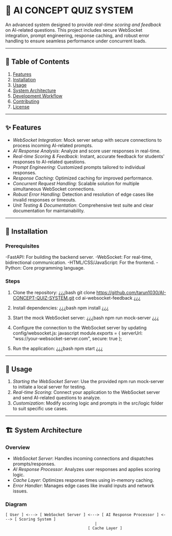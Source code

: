 # 🧠 AI CONCEPT QUIZ SYSTEM

An advanced system designed to provide *real-time scoring and feedback* on AI-related questions. This project includes secure WebSocket integration, prompt engineering, response caching, and robust error handling to ensure seamless performance under concurrent loads. 

---

## 📜 Table of Contents

1. [Features](#-features)
2. [Installation](#-installation)
3. [Usage](#-usage)
4. [System Architecture](#-system-architecture)
5. [Development Workflow](#-development-workflow)
6. [Contributing](#-contributing)
7. [License](#-license)

---

## ✨ Features

- *WebSocket Integration*: Mock server setup with secure connections to process incoming AI-related prompts.
- *AI Response Analysis*: Analyze and score user responses in real-time.
- *Real-time Scoring & Feedback*: Instant, accurate feedback for students' responses to AI-related questions.
- *Prompt Engineering*: Customized prompts tailored to individual responses.
- *Response Caching*: Optimized caching for improved performance.
- *Concurrent Request Handling*: Scalable solution for multiple simultaneous WebSocket connections.
- *Robust Error Handling*: Detection and resolution of edge cases like invalid responses or timeouts.
- *Unit Testing & Documentation*: Comprehensive test suite and clear documentation for maintainability.

---

## 🔧 Installation

### Prerequisites

-FastAPI: For building the backend server.
-WebSocket: For real-time, bidirectional communication.
-HTML/CSS/JavaScript: For the frontend.
-Python: Core programming language.

### Steps

1. Clone the repository:
    ¿¿¿bash
    git clone https://github.com/tarun1030/AI-CONCEPT-QUIZ-SYSTEM.git
    cd ai-websocket-feedback
    ¿¿¿

2. Install dependencies:
    ¿¿¿bash
    npm install
    ¿¿¿

3. Start the mock WebSocket server:
    ¿¿¿bash
    npm run mock-server
    ¿¿¿

4. Configure the connection to the WebSocket server by updating config/websocket.js:
    javascript
    module.exports = {
        serverUrl: "wss://your-websocket-server.com",
        secure: true
    };
    

5. Run the application:
    ¿¿¿bash
    npm start
    ¿¿¿

---

## 🚀 Usage

1. *Starting the WebSocket Server*: Use the provided npm run mock-server to initiate a local server for testing.
2. *Real-time Scoring*: Connect your application to the WebSocket server and send AI-related questions to analyze.
3. *Customization*: Modify scoring logic and prompts in the src/logic folder to suit specific use cases.

---

## 🏗 System Architecture

### Overview
- *WebSocket Server*: Handles incoming connections and dispatches prompts/responses.
- *AI Response Processor*: Analyzes user responses and applies scoring logic.
- *Cache Layer*: Optimizes response times using in-memory caching.
- *Error Handler*: Manages edge cases like invalid inputs and network issues.

### Diagram
```plaintext
[ User ] <---> [ WebSocket Server ] <---> [ AI Response Processor ] <---> [ Scoring System ]
                                       |
                                    [ Cache Layer ]
